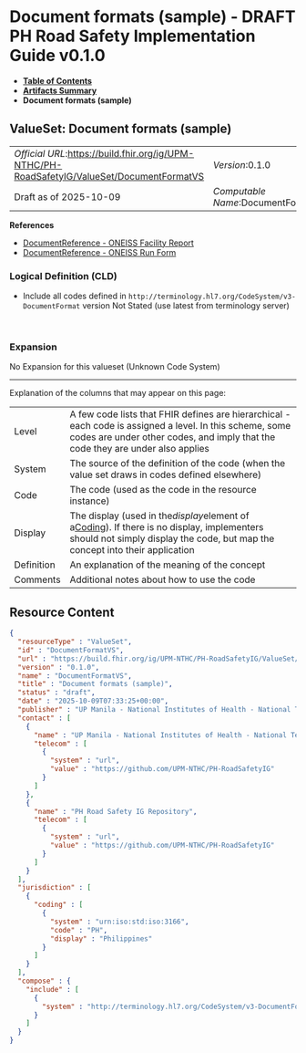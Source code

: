 # Document formats (sample) - DRAFT PH Road Safety Implementation Guide v0.1.0

* [**Table of Contents**](toc.md)
* [**Artifacts Summary**](artifacts.md)
* **Document formats (sample)**

## ValueSet: Document formats (sample) 

| | |
| :--- | :--- |
| *Official URL*:https://build.fhir.org/ig/UPM-NTHC/PH-RoadSafetyIG/ValueSet/DocumentFormatVS | *Version*:0.1.0 |
| Draft as of 2025-10-09 | *Computable Name*:DocumentFormatVS |

 **References** 

* [DocumentReference - ONEISS Facility Report](StructureDefinition-DocumentReferenceFacilityReport.md)
* [DocumentReference - ONEISS Run Form](StructureDefinition-DocumentReferenceOneissRunForm.md)

### Logical Definition (CLD)

* Include all codes defined in `http://terminology.hl7.org/CodeSystem/v3-DocumentFormat` version Not Stated (use latest from terminology server)

 

### Expansion

No Expansion for this valueset (Unknown Code System)

-------

 Explanation of the columns that may appear on this page: 

| | |
| :--- | :--- |
| Level | A few code lists that FHIR defines are hierarchical - each code is assigned a level. In this scheme, some codes are under other codes, and imply that the code they are under also applies |
| System | The source of the definition of the code (when the value set draws in codes defined elsewhere) |
| Code | The code (used as the code in the resource instance) |
| Display | The display (used in the*display*element of a[Coding](http://hl7.org/fhir/R4/datatypes.html#Coding)). If there is no display, implementers should not simply display the code, but map the concept into their application |
| Definition | An explanation of the meaning of the concept |
| Comments | Additional notes about how to use the code |



## Resource Content

```json
{
  "resourceType" : "ValueSet",
  "id" : "DocumentFormatVS",
  "url" : "https://build.fhir.org/ig/UPM-NTHC/PH-RoadSafetyIG/ValueSet/DocumentFormatVS",
  "version" : "0.1.0",
  "name" : "DocumentFormatVS",
  "title" : "Document formats (sample)",
  "status" : "draft",
  "date" : "2025-10-09T07:33:25+00:00",
  "publisher" : "UP Manila - National Institutes of Health - National Telehealth Center",
  "contact" : [
    {
      "name" : "UP Manila - National Institutes of Health - National Telehealth Center",
      "telecom" : [
        {
          "system" : "url",
          "value" : "https://github.com/UPM-NTHC/PH-RoadSafetyIG"
        }
      ]
    },
    {
      "name" : "PH Road Safety IG Repository",
      "telecom" : [
        {
          "system" : "url",
          "value" : "https://github.com/UPM-NTHC/PH-RoadSafetyIG"
        }
      ]
    }
  ],
  "jurisdiction" : [
    {
      "coding" : [
        {
          "system" : "urn:iso:std:iso:3166",
          "code" : "PH",
          "display" : "Philippines"
        }
      ]
    }
  ],
  "compose" : {
    "include" : [
      {
        "system" : "http://terminology.hl7.org/CodeSystem/v3-DocumentFormat"
      }
    ]
  }
}

```

